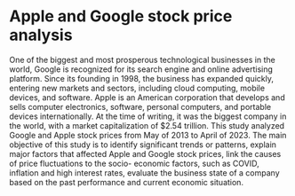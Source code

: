 # Apple and Google stock price analysis
One of the biggest and most prosperous technological businesses in the world, Google is
recognized for its search engine and online advertising platform. Since its founding in 1998, the
business has expanded quickly, entering new markets and sectors, including cloud computing,
mobile devices, and software. Apple is an American corporation that develops and sells
computer electronics, software, personal computers, and portable devices internationally. At the time of writing, it was
the biggest company in the world, with a market capitalization of $2.54 trillion.
This study analyzed Google and Apple stock prices from May of 2013 to April of 2023. The main
objective of this study is to identify significant trends or patterns, explain major factors that
affected Apple and Google stock prices, link the causes of price fluctuations to the socio-
economic factors, such as COVID, inflation and high interest rates, evaluate the business state of
a company based on the past performance and current economic situation.
